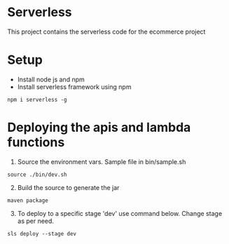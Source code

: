 # Serverless

This project contains the serverless code for the ecommerce project


# Setup

- Install node js and npm
- Install serverless framework using npm

```npm i serverless -g```


# Deploying the apis and lambda functions

1. Source the environment vars. Sample file in bin/sample.sh
```
source ./bin/dev.sh
```

2. Build the source to generate the jar

```
maven package
```

3. To deploy to a specific stage 'dev' use command below. Change stage as per need.

```
sls deploy --stage dev
```


